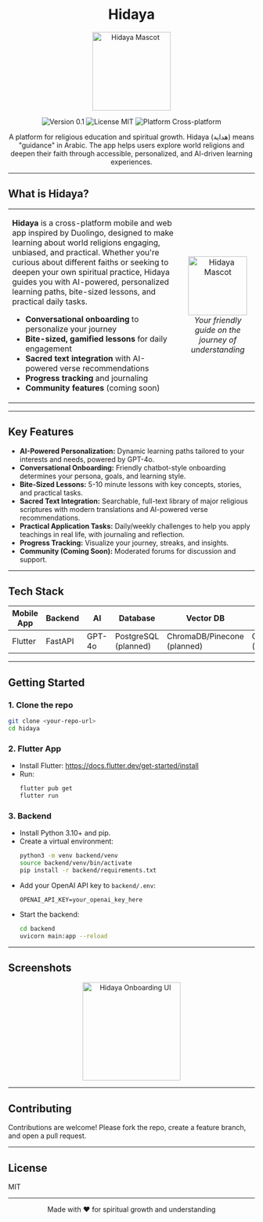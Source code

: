 <h1 align="center">Hidaya</h1>

<p align="center">
    <img src="assets/elephant.png" alt="Hidaya Mascot" width="160"/>
</p>

<p align="center">
    <img src="https://img.shields.io/badge/Version-0.1-blue?color=blue&labelColor=blue" alt="Version 0.1">
    <img src="https://img.shields.io/badge/License-MIT-blue?color=blue&labelColor=blue" alt="License MIT">
    <img src="https://img.shields.io/badge/Platform-Cross--platform-blue?color=blue&labelColor=blue" alt="Platform Cross-platform">
</p>

<p align="center">
    A platform for religious education and spiritual growth. Hidaya (هداية) means "guidance" in Arabic. The app helps users explore world religions and deepen their faith through accessible, personalized, and AI-driven learning experiences.
</p>

---

## What is Hidaya?

<table>
<tr>
<td width="70%">

**Hidaya** is a cross-platform mobile and web app inspired by Duolingo, designed to make learning about world religions engaging, unbiased, and practical. Whether you're curious about different faiths or seeking to deepen your own spiritual practice, Hidaya guides you with AI-powered, personalized learning paths, bite-sized lessons, and practical daily tasks.

- **Conversational onboarding** to personalize your journey
- **Bite-sized, gamified lessons** for daily engagement
- **Sacred text integration** with AI-powered verse recommendations
- **Progress tracking** and journaling
- **Community features** (coming soon)

</td>
<td width="30%" align="center">

<img src="assets/elephant.png" alt="Hidaya Mascot" width="120"/>
<br>
<em>Your friendly guide on the journey of understanding</em>

</td>
</tr>
</table>

---

## Key Features

- **AI-Powered Personalization:** Dynamic learning paths tailored to your interests and needs, powered by GPT-4o.
- **Conversational Onboarding:** Friendly chatbot-style onboarding determines your persona, goals, and learning style.
- **Bite-Sized Lessons:** 5-10 minute lessons with key concepts, stories, and practical tasks.
- **Sacred Text Integration:** Searchable, full-text library of major religious scriptures with modern translations and AI-powered verse recommendations.
- **Practical Application Tasks:** Daily/weekly challenges to help you apply teachings in real life, with journaling and reflection.
- **Progress Tracking:** Visualize your journey, streaks, and insights.
- **Community (Coming Soon):** Moderated forums for discussion and support.

---

## Tech Stack

| Mobile App | Backend | AI | Database | Vector DB | Cloud |
|------------|---------|----|----------|-----------|-------|
| Flutter    | FastAPI | GPT-4o | PostgreSQL (planned) | ChromaDB/Pinecone (planned) | GCP/AWS (planned) |

---

## Getting Started

### 1. Clone the repo
```sh
git clone <your-repo-url>
cd hidaya
```

### 2. Flutter App
- Install Flutter: https://docs.flutter.dev/get-started/install
- Run:
  ```sh
  flutter pub get
  flutter run
  ```

### 3. Backend
- Install Python 3.10+ and pip.
- Create a virtual environment:
  ```sh
  python3 -m venv backend/venv
  source backend/venv/bin/activate
  pip install -r backend/requirements.txt
  ```
- Add your OpenAI API key to `backend/.env`:
  ```env
  OPENAI_API_KEY=your_openai_key_here
  ```
- Start the backend:
  ```sh
  cd backend
  uvicorn main:app --reload
  ```

---

## Screenshots
<p align="center">
    <img src="assets/elephant.png" alt="Hidaya Onboarding UI" width="200"/>
</p>

---

## Contributing

Contributions are welcome! Please fork the repo, create a feature branch, and open a pull request.

---

## License

MIT

---

<div align="center">
<p align="center">Made with ❤️ for spiritual growth and understanding</p>
</div>
